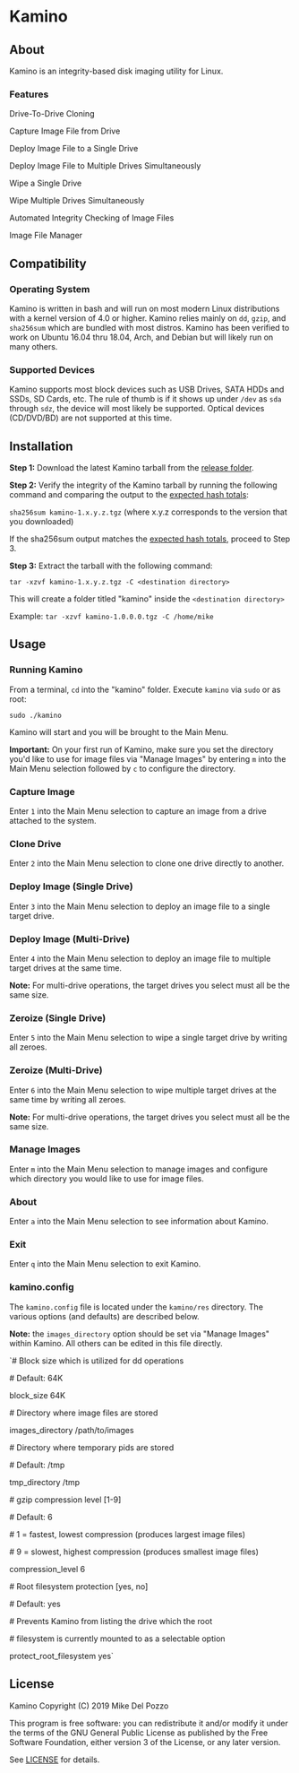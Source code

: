 # Kamino

## About

Kamino is an integrity-based disk imaging utility for Linux.

### Features
Drive-To-Drive Cloning

Capture Image File from Drive

Deploy Image File to a Single Drive

Deploy Image File to Multiple Drives Simultaneously

Wipe a Single Drive

Wipe Multiple Drives Simultaneously

Automated Integrity Checking of Image Files

Image File Manager

## Compatibility

### Operating System

Kamino is written in bash and will run on most modern Linux distributions with a kernel version of 4.0 or higher. Kamino relies mainly on `dd`, `gzip`, and `sha256sum` which are bundled with most distros. Kamino has been verified to work on Ubuntu 16.04 thru 18.04, Arch, and Debian but will likely run on many others.

### Supported Devices

Kamino supports most block devices such as USB Drives, SATA HDDs and SSDs, SD Cards, etc. The rule of thumb is if it shows up under `/dev` as `sda` through `sdz`, the device will most likely be supported. Optical devices (CD/DVD/BD) are not supported at this time.

## Installation

**Step 1:** Download the latest Kamino tarball from the [release folder](https://about:blank).


**Step 2:** Verify the integrity of the Kamino tarball by running the following command and comparing the output to the [expected hash totals](https://about:blank):

`sha256sum kamino-1.x.y.z.tgz` (where x.y.z corresponds to the version that you downloaded)

If the sha256sum output matches the [expected hash totals](https://about:blank), proceed to Step 3.


**Step 3:** Extract the tarball with the following command:

`tar -xzvf kamino-1.x.y.z.tgz -C <destination directory>`

This will create a folder titled "kamino" inside the `<destination directory>`

Example: `tar -xzvf kamino-1.0.0.0.tgz -C /home/mike`

## Usage

### Running Kamino

From a terminal, `cd` into the "kamino" folder. Execute `kamino` via `sudo` or as root:

`sudo ./kamino`

Kamino will start and you will be brought to the Main Menu.

**Important:** On your first run of Kamino, make sure you set the directory you'd like to use for image files via "Manage Images" by entering `m` into the Main Menu selection followed by `c` to configure the directory.

### Capture Image

Enter `1` into the Main Menu selection to capture an image from a drive attached to the system.

### Clone Drive

Enter `2` into the Main Menu selection to clone one drive directly to another. 

### Deploy Image (Single Drive)

Enter `3` into the Main Menu selection to deploy an image file to a single target drive. 

### Deploy Image (Multi-Drive)

Enter `4` into the Main Menu selection to deploy an image file to multiple target drives at the same time.

**Note:** For multi-drive operations, the target drives you select must all be the same size.

### Zeroize (Single Drive)

Enter `5` into the Main Menu selection to wipe a single target drive by writing all zeroes.

### Zeroize (Multi-Drive)

Enter `6` into the Main Menu selection to wipe multiple target drives at the same time by writing all zeroes.

**Note:** For multi-drive operations, the target drives you select must all be the same size.

### Manage Images

Enter `m` into the Main Menu selection to manage images and configure which directory you would like to use for image files.

### About

Enter `a` into the Main Menu selection to see information about Kamino.

### Exit

Enter `q` into the Main Menu selection to exit Kamino.


### kamino.config

The `kamino.config` file is located under the `kamino/res` directory. The various options (and defaults) are described below. 

**Note:** the `images_directory` option should be set via "Manage Images" within Kamino. All others can be edited in this file directly.

`&#35; Block size which is utilized for dd operations

&#35; Default: 64K

block_size 64K

&#35; Directory where image files are stored

images_directory /path/to/images

&#35; Directory where temporary pids are stored 

&#35; Default: /tmp

tmp_directory /tmp

&#35; gzip compression level [1-9]

&#35; Default: 6

&#35; 1 = fastest, lowest compression (produces largest image files)

&#35; 9 = slowest, highest compression (produces smallest image files)

compression_level 6

&#35; Root filesystem protection [yes, no]

&#35; Default: yes

&#35; Prevents Kamino from listing the drive which the root

&#35; filesystem is currently mounted to as a selectable option

protect_root_filesystem yes`

## License

Kamino Copyright (C) 2019 Mike Del Pozzo

This program is free software: you can redistribute it and/or modify it under the terms of the GNU General Public License as published by the Free Software Foundation, either version 3 of the License, or any later version.

See [LICENSE](LICENSE) for details.
